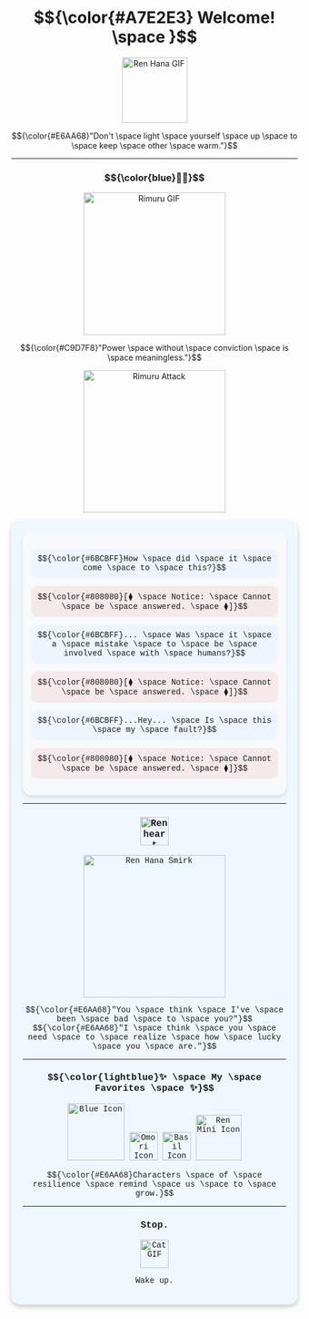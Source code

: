 <h1 align="center"> 
  $${\color{#A7E2E3} Welcome! \space }$$
</h1>

<p align="center">
    <img src="https://i.pinimg.com/originals/6b/c9/f3/6bc9f3db21f74b406b8df0fb159ef3e0.gif" alt="Ren Hana GIF" width="115">

</div>

</p>

<p align="center">
  $${\color{#E6AA68}"Don't \space light \space yourself \space up \space to \space keep \space other \space warm."}$$
</p>

---

<h3 align="center">
  $${\color{blue}💙💙}$$
</h3>

<p align="center">
    <img src="https://mishatventures.wordpress.com/wp-content/uploads/2019/01/tumblr_pkpttujtz21u86t2qo3_500.gif" alt="Rimuru GIF" width="250">
</p>

<p align="center">
  $${\color{#C9D7F8}"Power \space without \space conviction \space is \space meaningless."}$$
</p>

<p align="center">
 <img src="https://media1.tenor.com/m/aeEfTsQUsIQAAAAd/great-sage.gif" alt="Rimuru Attack" width="250">
</p>
    

<div style="font-family: 'Courier New', monospace; background-color: #f0f8ff; padding: 20px; border-radius: 15px; box-shadow: 0 4px 8px rgba(0, 0, 0, 0.2);">

 <div align="center" style="background: #f8f9fa; padding: 15px; border-radius: 15px; box-shadow: 0 4px 6px rgba(0, 0, 0, 0.1);">
  
  <!-- Rimuru's Dialog -->
  <p style="background: #eef5ff; padding: 10px; border-radius: 10px;"> 
    $${\color{#6BCBFF}How \space did \space it \space come \space to \space this?}$$
  </p>

  <!-- Great Sage's Response -->
  <p style="background: #f5e9e9; padding: 10px; border-radius: 10px;"> 
    $${\color{#808080}[⧫ \space Notice: \space Cannot \space be \space answered. \space ⧫]}$$
  </p>

  <!-- Rimuru's Dialog -->
  <p style="background: #eef5ff; padding: 10px; border-radius: 10px;"> 
    $${\color{#6BCBFF}... \space Was \space it \space a \space mistake \space to \space be \space involved \space with \space humans?}$$
  </p>

  <!-- Great Sage's Response -->
  <p style="background: #f5e9e9; padding: 10px; border-radius: 10px;"> 
    $${\color{#808080}[⧫ \space Notice: \space Cannot \space be \space answered. \space ⧫]}$$
  </p>

  <!-- Rimuru's Dialog -->
  <p style="background: #eef5ff; padding: 10px; border-radius: 10px;"> 
    $${\color{#6BCBFF}...Hey... \space Is \space this \space my \space fault?}$$
  </p>

  <!-- Great Sage's Response -->
  <p style="background: #f5e9e9; padding: 10px; border-radius: 10px;"> 
    $${\color{#808080}[⧫ \space Notice: \space Cannot \space be \space answered. \space ⧫]}$$
  </p>

</div>


---

<h3 align="center">
  <img src="https://media.tenor.com/TvMipbzNxQEAAAAi/renhana-ren.gif" alt="Ren heart" width="50">
</h3>

<p align="center">
    <img src="https://media.tenor.com/7bHOSEEX8xoAAAAi/ren-hana-boyfriend-to-death.gif" alt="Ren Hana Smirk" width="250">
</p>

<p align="center">
  $${\color{#E6AA68}"You \space think \space I've \space been \space bad \space to \space you?"}$$<br>
  $${\color{#E6AA68}"I \space think \space you \space need \space to \space realize \space how \space lucky \space you \space are."}$$
</p>

---

<h3 align="center">
  $${\color{lightblue}✨ \space My \space Favorites \space ✨}$$
</h3>

<p align="center">
    <img src="https://tenor.com/view/lawren-lawrence-oleander-ren-hana-btd2-boyfriend-to-death-gif-14790024302071879923.gif" alt="Blue Icon" width="100">
    <img src="https://media.tenor.com/K3e8uUmjBFAAAAAi/omori.gif" alt="Omori Icon" width="50">
    <img src="https://media.tenor.com/fBuI6W-ls0cAAAAi/basil-omori.gif" alt="Basil Icon" width="50">
    <img src="https://media.tenor.com/byuqJlqamOAAAAAi/ren-hana-boyfriend-to-death.gif" alt="Ren Mini Icon" width="80">
</p>

<p align="center">
  $${\color{#E6AA68}Characters \space of \space resilience \space remind \space us \space to \space grow.}$$
</p>

---

<h3 align="center">
  Stop.
</h3>

<p align="center">
    <img src="https://media.tenor.com/93tDn9zeswoAAAAi/mewo-sleep-sprite-mewo.gif" alt="Cat GIF" width="50">
</p>

<p align="center">
  Wake up.
</p>
